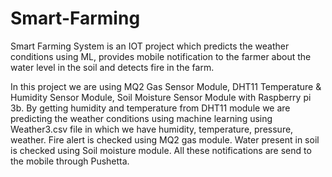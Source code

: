 # Smart-Farming
Smart Farming System is an IOT project which predicts the weather conditions using ML, provides mobile notification to the farmer about the water level in the soil and detects fire in the farm.

In this project we are using MQ2 Gas Sensor Module, DHT11 Temperature & Humidity Sensor Module, Soil Moisture Sensor Module with Raspberry pi 3b.
By getting humidity and temperature from DHT11 module we are predicting the weather conditions using machine learning using Weather3.csv file in which we have humidity, temperature, pressure, weather.
Fire alert is checked using MQ2 gas module.
Water present in soil is checked using Soil moisture module.
All these notifications are send to the mobile through Pushetta. 


